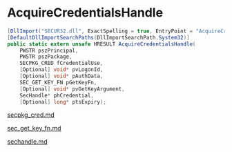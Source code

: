 # AcquireCredentialsHandle

```csharp
[DllImport("SECUR32.dll", ExactSpelling = true, EntryPoint = "AcquireCredentialsHandleW")]
[DefaultDllImportSearchPaths(DllImportSearchPath.System32)]
public static extern unsafe HRESULT AcquireCredentialsHandle(
    PWSTR pszPrincipal,
    PWSTR pszPackage,
    SECPKG_CRED fCredentialUse,
    [Optional] void* pvLogonId,
    [Optional] void* pAuthData,
    SEC_GET_KEY_FN pGetKeyFn,
    [Optional] void* pvGetKeyArgument,
    SecHandle* phCredential,
    [Optional] long* ptsExpiry);
```

[secpkg\_cred.md](../authentication/secpkg\_cred.md "mention")

[sec\_get\_key\_fn.md](../authentication/sec\_get\_key\_fn.md "mention")

[sechandle.md](../security/sechandle.md "mention")
